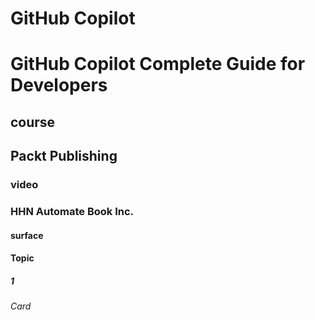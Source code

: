 # GitHub Copilot
# GitHub Copilot Complete Guide for Developers
## course
## Packt Publishing
### video
### HHN Automate Book Inc.

#### surface
#### Topic

##### 1

###### Card
